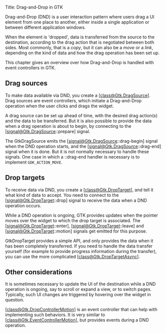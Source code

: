Title: Drag-and-Drop in GTK

Drag-and-Drop (DND) is a user interaction pattern where users drag a UI element
from one place to another, either inside a single application or between
different application windows.

When the element is 'dropped', data is transferred from the source to the
destination, according to the drag action that is negotiated between both
sides. Most commonly, that is a _copy_, but it can also be a _move_ or a
_link_, depending on the kind of data and how the drag operation has been
set up.

This chapter gives an overview over how Drag-and-Drop is handled with event
controllers in GTK.

## Drag sources

To make data available via DND, you create a [class@Gtk.DragSource]. Drag sources
are event controllers, which initiate a Drag-and-Drop operation when the user clicks
and drags the widget.

A drag source can be set up ahead of time, with the desired drag action(s) and the data
to be transferred. But it is also possible to provide the data when a drag operation
is about to begin, by connecting to the [signal@Gtk.DragSource::prepare] signal.

The GtkDragSource emits the [signal@Gtk.DragSource::drag-begin] signal when the DND
operation starts, and the [signal@Gtk.DragSource::drag-end] signal when it is done.
But it is not normally necessary to handle these signals. One case in which a ::drag-end
handler is necessary is to implement `GDK_ACTION_MOVE`.

## Drop targets

To receive data via DND, you create a [class@Gtk.DropTarget], and tell it what kind of
data to accept. You need to connect to the [signal@Gtk.DropTarget::drop] signal to receive
the data when a DND operation occurs.

While a DND operation is ongoing, GTK provides updates when the pointer moves over
the widget to which the drop target is associated. The [signal@Gtk.DropTarget::enter],
[signal@Gtk.DropTarget::leave] and [signal@Gtk.DropTarget::motion] signals get emitted
for this purpose.

GtkDropTarget provides a simple API, and only provides the data when it has been completely
transferred. If you need to handle the data transfer yourself (for example to provide progress
information during the transfer), you can use the more complicated [class@Gtk.DropTargetAsync].

## Other considerations

It is sometimes necessary to update the UI of the destination while a DND operation is ongoing,
say to scroll or expand a view, or to switch pages. Typically, such UI changes are triggered
by hovering over the widget in question.

[class@Gtk.DropControllerMotion] is an event controller that can help with implementing such
behaviors. It is very similar to [class@Gtk.EventControllerMotion], but provides events during
a DND operation.
